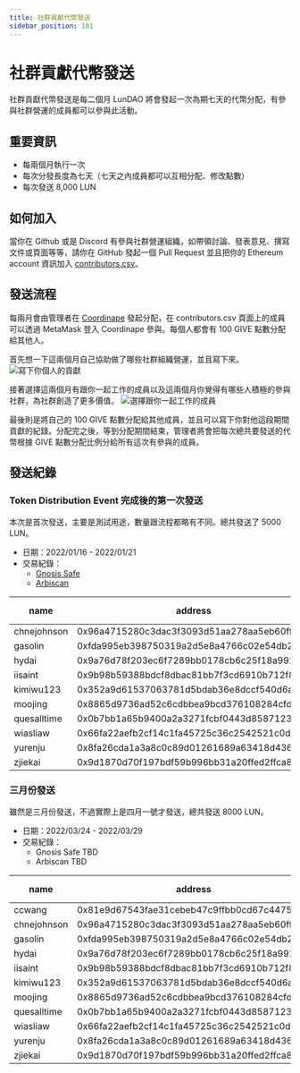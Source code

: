 ```yaml
---
title: 社群貢獻代幣發送
sidebar_position: 101
---
```


# 社群貢獻代幣發送

社群貢獻代幣發送是每二個月 LunDAO 將會發起一次為期七天的代幣分配，有參與社群營運的成員都可以參與此活動。

## 重要資訊
- 每兩個月執行一次
- 每次分發長度為七天（七天之內成員都可以互相分配、修改點數）
- 每次發送 8,000 LUN

## 如何加入
當你在 Github 或是 Discord 有參與社群營運組織，如帶領討論、發表意見、撰寫文件或頁面等等，請你在 GitHub 發起一個 Pull Request 並且把你的 Ethereum account 資訊加入 [contributors.csv][1]。

## 發送流程
每兩月會由管理者在 [Coordinape][2] 發起分配，在 contributors.csv 頁面上的成員可以透過 MetaMask 登入 Coordinape 參與。每個人都會有 100 GIVE 點數分配給其他人。


首先想一下這兩個月自己協助做了哪些社群組織營運，並且寫下來。
![寫下你個人的貢獻](./community-distribution/personal-contribution.png)

接著選擇這兩個月有跟你一起工作的成員以及這兩個月你覺得有哪些人積極的參與社群，為社群創造了更多價值。
![選擇跟你一起工作的成員](./community-distribution/teammates.png)

最後則是將自己的 100 GIVE 點數分配給其他成員，並且可以寫下你對他這段期間貢獻的紀錄。分配完之後，等到分配期間結束，管理者將會把每次總共要發送的代幣根據 GIVE 點數分配比例分給所有這次有參與的成員。

## 發送紀錄

### Token Distribution Event 完成後的第一次發送
本次是首次發送，主要是測試用途，數量跟流程都略有不同。總共發送了 5000 LUN。

- 日期：2022/01/16 - 2022/01/21
- 交易紀錄：
  - [Gnosis Safe][3]
  - [Arbiscan][4]


|name       |address                                   |LUN distribution|GIVE received|GIVE sent|
|-----------|------------------------------------------|----------------|-------------|---------|
|chnejohnson|0x96a4715280c3dac3f3093d51aa278aa5eb60ffde|232.7044025     |37           |100      |
|gasolin    |0xfda995eb398750319a2d5e8a4766c02e54db24b8|1056.603774     |168          |100      |
|hydai      |0x9a76d78f203ec6f7289bb0178cb6c25f18a9911e|647.7987421     |103          |100      |
|iisaint    |0x9b98b59388bdcf8dbac81bb7f3cd6910b712f85e|515.7232704     |82           |100      |
|kimiwu123  |0x352a9d61537063781d5bdab36e8dccf540d6a595|301.8867925     |48           |100      |
|moojing    |0x8865d9736ad52c6cdbbea9bcd376108284cfd0e4|176.1006289     |28           |0        |
|quesalltime|0x0b7bb1a65b9400a2a3271fcbf0443d85871231e3|660.3773585     |105          |100      |
|wiasliaw   |0x66fa22aefb2cf14c1fa45725c36c2542521c0d3e|106.918239      |17           |0        |
|yurenju    |0x8fa26cda1a3a8c0c89d01261689a63418d436d24|1213.836478     |193          |100      |
|zjiekai    |0x9d1870d70f197bdf59b996bb31a20ffed2ffca87|88.05031447     |14           |100      |


### 三月份發送
雖然是三月份發送，不過實際上是四月一號才發送，總共發送 8000 LUN。

- 日期：2022/03/24 - 2022/03/29
- 交易紀錄：
  - Gnosis Safe TBD
  - Arbiscan TBD

|name       |address                                   |LUN distribution|GIVE received|GIVE sent|LUN without decimals  |
|-----------|------------------------------------------|----------------|-------------|---------|----------------------|
|ccwang     |0x81e9d67543fae31cebeb47c9ffbb0cd67c4475c6|2826.666667     |106          |0        |2826666666666666666666|
|chnejohnson|0x96a4715280c3dac3f3093d51aa278aa5eb60ffde|0               |0            |0        |0                     |
|gasolin    |0xfda995eb398750319a2d5e8a4766c02e54db24b8|480             |18           |0        |480000000000000000000 |
|hydai      |0x9a76d78f203ec6f7289bb0178cb6c25f18a9911e|453.3333333     |17           |100      |453333333333333333333 |
|iisaint    |0x9b98b59388bdcf8dbac81bb7f3cd6910b712f85e|0               |0            |0        |0                     |
|kimiwu123  |0x352a9d61537063781d5bdab36e8dccf540d6a595|133.3333333     |5            |0        |133333333333333333333 |
|moojing    |0x8865d9736ad52c6cdbbea9bcd376108284cfd0e4|0               |0            |0        |0                     |
|quesalltime|0x0b7bb1a65b9400a2a3271fcbf0443d85871231e3|0               |0            |0        |0                     |
|wiasliaw   |0x66fa22aefb2cf14c1fa45725c36c2542521c0d3e|613.3333333     |23           |0        |613333333333333333333 |
|yurenju    |0x8fa26cda1a3a8c0c89d01261689a63418d436d24|2026.666667     |76           |100      |2026666666666666666666|
|zjiekai    |0x9d1870d70f197bdf59b996bb31a20ffed2ffca87|1466.666667     |55           |100      |1466666666666666666666|



[1]: https://github.com/lun-dao/LunDAO/blob/main/contributors.csv
[2]: https://coordinape.com/
[3]: https://gnosis-safe.io/app/arb1:0xC2bEeC7a39Ea549F72d937E7b5951B8ee0C8d295/transactions/0x6b8f37ce87b431bb53cf36629bc035cbab9d85a596fbc5c7e328bb708e0ac332
[4]: https://arbiscan.io/tx/0x2a43bc74dc232ea259f04dbd135be2bbb898a0017755afbb3f9ab41da47b7d1c
